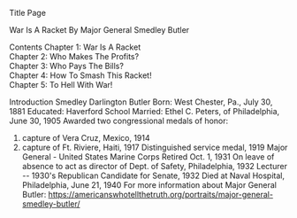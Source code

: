 Title Page

War Is A Racket
By Major General Smedley Butler


Contents
        Chapter 1: War Is A Racket        
        Chapter 2: Who Makes The Profits?        
        Chapter 3: Who Pays The Bills?        
        Chapter 4: How To Smash This Racket!        
        Chapter 5: To Hell With War!        

Introduction
Smedley Darlington Butler
Born: West Chester, Pa., July 30, 1881
Educated: Haverford School
Married: Ethel C. Peters, of Philadelphia, June 30, 1905
Awarded two congressional medals of honor:
1. capture of Vera Cruz, Mexico, 1914
2. capture of Ft. Riviere, Haiti, 1917
Distinguished service medal, 1919
Major General - United States Marine Corps
Retired Oct. 1, 1931
On leave of absence to act as director of Dept. of Safety, Philadelphia, 1932
Lecturer -- 1930's
Republican Candidate for Senate, 1932
Died at Naval Hospital, Philadelphia, June 21, 1940
For more information about Major General Butler: https://americanswhotellthetruth.org/portraits/major-general-smedley-butler/
